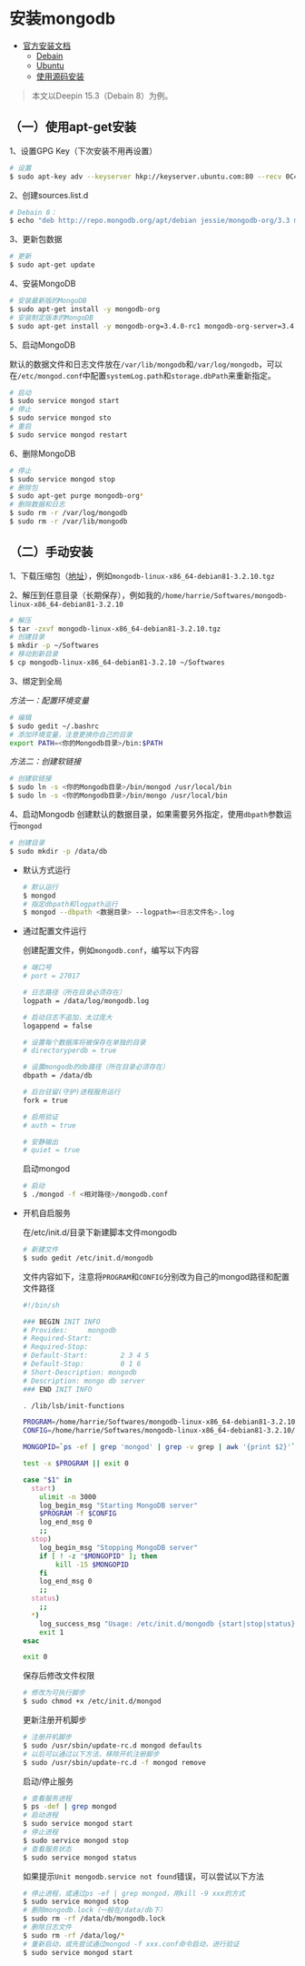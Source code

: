 # 安装mongodb

- [官方安装文档](https://docs.mongodb.com/master/administration/install-on-linux/)
  - [Debain](https://docs.mongodb.com/master/tutorial/install-mongodb-on-debian/)
  - [Ubuntu](https://docs.mongodb.com/master/tutorial/install-mongodb-on-ubuntu/)
  - [使用源码安装](https://docs.mongodb.com/manual/tutorial/install-mongodb-on-linux/)

> 本文以Deepin 15.3（Debain 8）为例。

## （一）使用apt-get安装

1、设置GPG Key（下次安装不用再设置）

```bash
# 设置
$ sudo apt-key adv --keyserver hkp://keyserver.ubuntu.com:80 --recv 0C49F3730359A14518585931BC711F9BA15703C6
```

2、创建sources.list.d

```bash
# Debain 8：
$ echo "deb http://repo.mongodb.org/apt/debian jessie/mongodb-org/3.3 main" | sudo tee /etc/apt/sources.list.d/mongodb-org-3.4.list
```

3、更新包数据

```bash
# 更新
$ sudo apt-get update
```

4、安装MongoDB

```bash
# 安装最新版的MongoDB
$ sudo apt-get install -y mongodb-org
# 安装制定版本的MongoDB
$ sudo apt-get install -y mongodb-org=3.4.0-rc1 mongodb-org-server=3.4.0-rc1 mongodb-org-shell=3.4.0-rc1 mongodb-org-mongos=3.4.0-rc1 mongodb-org-tools=3.4.0-rc1
```

5、启动MongoDB

默认的数据文件和日志文件放在`/var/lib/mongodb`和`/var/log/mongodb`，可以在`/etc/mongod.conf`中配置`systemLog.path`和`storage.dbPath`来重新指定。

```bash
# 启动
$ sudo service mongod start
# 停止
$ sudo service mongod sto
# 重启
$ sudo service mongod restart
```

6、删除MongoDB

```bash
# 停止
$ sudo service mongod stop
# 删除包
$ sudo apt-get purge mongodb-org*
# 删除数据和日志
$ sudo rm -r /var/log/mongodb
$ sudo rm -r /var/lib/mongodb
```

## （二）手动安装

1、下载压缩包（[地址](https://www.mongodb.com/download-center?jmp=docs)），例如`mongodb-linux-x86_64-debian81-3.2.10.tgz`

2、解压到任意目录（长期保存），例如我的`/home/harrie/Softwares/mongodb-linux-x86_64-debian81-3.2.10`

```bash
# 解压
$ tar -zxvf mongodb-linux-x86_64-debian81-3.2.10.tgz
# 创建目录
$ mkdir -p ~/Softwares
# 移动到新目录
$ cp mongodb-linux-x86_64-debian81-3.2.10 ~/Softwares
```

3、绑定到全局

*方法一：配置环境变量*

```bash
# 编辑
$ sudo gedit ~/.bashrc
# 添加环境变量，注意更换你自己的目录
export PATH=<你的Mongodb目录>/bin:$PATH
```

*方法二：创建软链接*

```bash
# 创建软链接
$ sudo ln -s <你的Mongodb目录>/bin/mongod /usr/local/bin
$ sudo ln -s <你的Mongodb目录>/bin/mongo /usr/local/bin
```

4、启动Mongodb
创建默认的数据目录，如果需要另外指定，使用`dbpath`参数运行`mongod`

```bash
# 创建目录
$ sudo mkdir -p /data/db
```

- 默认方式运行

  ```bash
  # 默认运行
  $ mongod
  # 指定dbpath和logpath运行
  $ mongod --dbpath <数据目录> --logpath=<日志文件名>.log
  ```

- 通过配置文件运行

  创建配置文件，例如`mongodb.conf`，编写以下内容

  ```bash
  # 端口号
  # port = 27017

  # 日志路径（所在目录必须存在）
  logpath = /data/log/mongodb.log

  # 启动日志不追加，太过庞大
  logappend = false

  # 设置每个数据库将被保存在单独的目录
  # directoryperdb = true

  # 设置mongodb的db路径（所在目录必须存在）
  dbpath = /data/db

  # 后台驻留(守护)进程服务运行
  fork = true

  # 启用验证
  # auth = true

  # 安静输出
  # quiet = true
  ```

  启动mongod

  ```bash
  # 启动
  $ ./mongod -f <相对路径>/mongodb.conf
  ```

- 开机自启服务

  在/etc/init.d/目录下新建脚本文件mongodb
  ```bash
  # 新建文件
  $ sudo gedit /etc/init.d/mongodb
  ```

  文件内容如下，注意将`PROGRAM`和`CONFIG`分别改为自己的mongod路径和配置文件路径
  ```bash
  #!/bin/sh

  ### BEGIN INIT INFO
  # Provides:     mongodb
  # Required-Start:
  # Required-Stop:
  # Default-Start:        2 3 4 5
  # Default-Stop:         0 1 6
  # Short-Description: mongodb
  # Description: mongo db server
  ### END INIT INFO

  . /lib/lsb/init-functions

  PROGRAM=/home/harrie/Softwares/mongodb-linux-x86_64-debian81-3.2.10/bin/mongod
  CONFIG=/home/harrie/Softwares/mongodb-linux-x86_64-debian81-3.2.10/bin/mongodb.conf

  MONGOPID=`ps -ef | grep 'mongod' | grep -v grep | awk '{print $2}'`

  test -x $PROGRAM || exit 0

  case "$1" in
    start)
      ulimit -n 3000
      log_begin_msg "Starting MongoDB server"
      $PROGRAM -f $CONFIG
      log_end_msg 0
      ;;
    stop)
      log_begin_msg "Stopping MongoDB server"
      if [ ! -z "$MONGOPID" ]; then
          kill -15 $MONGOPID
      fi
      log_end_msg 0
      ;;
    status)
      ;;
    *)
      log_success_msg "Usage: /etc/init.d/mongodb {start|stop|status}"
      exit 1
  esac

  exit 0
  ```

  保存后修改文件权限
  ```bash
  # 修改为可执行脚步
  $ sudo chmod +x /etc/init.d/mongod
  ```

  更新注册开机脚步
  ```bash
  # 注册开机脚步
  $ sudo /usr/sbin/update-rc.d mongod defaults
  # 以后可以通过以下方法，移除开机注册脚步
  $ sudo /usr/sbin/update-rc.d -f mongod remove
  ```

  启动/停止服务
  ```bash
  # 查看服务进程
  $ ps -def | grep mongod
  # 启动进程
  $ sudo service mongod start
  # 停止进程
  $ sudo service mongod stop
  # 查看服务状态
  $ sudo service mongod status
  ```

  如果提示`Unit mongodb.service not found`错误，可以尝试以下方法
  ```bash
  # 停止进程，或通过ps -ef | grep mongod，用kill -9 xxx的方式
  $ sudo service mongod stop
  # 删除mongodb.lock（一般在/data/db下）
  $ sudo rm -rf /data/db/mongodb.lock
  # 删除日志文件
  $ sudo rm -rf /data/log/*
  # 重新启动，或先尝试通过mongod -f xxx.conf命令启动，进行验证
  $ sudo service mongod start
  ```
